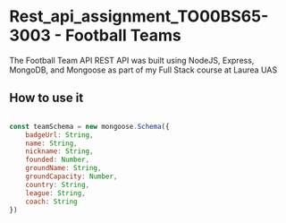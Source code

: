 # Rest_api_assignment_TO00BS65-3003 - Football Teams


The Football Team API REST API was built using NodeJS, Express, MongoDB, and Mongoose as part of my Full Stack course at Laurea UAS

## How to use it

``` javascript

const teamSchema = new mongoose.Schema({
    badgeUrl: String,
    name: String,
    nickname: String,
    founded: Number,
    groundName: String,
    groundCapacity: Number,
    country: String,
    league: String,
    coach: String
})

```